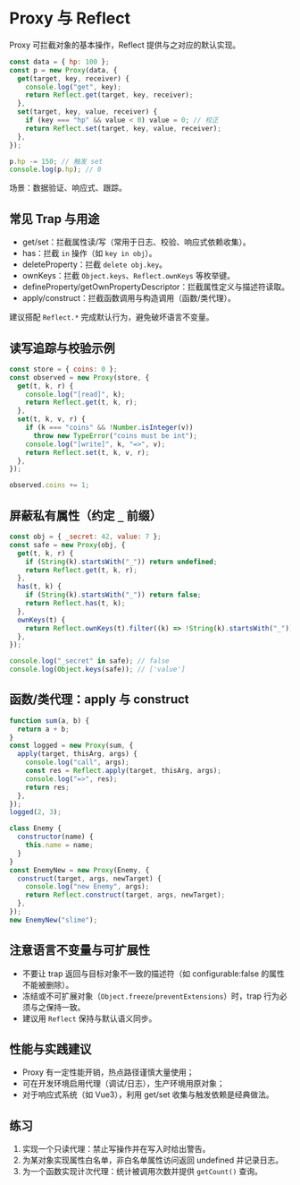 # Proxy 与 Reflect

Proxy 可拦截对象的基本操作，Reflect 提供与之对应的默认实现。

```javascript
const data = { hp: 100 };
const p = new Proxy(data, {
  get(target, key, receiver) {
    console.log("get", key);
    return Reflect.get(target, key, receiver);
  },
  set(target, key, value, receiver) {
    if (key === "hp" && value < 0) value = 0; // 校正
    return Reflect.set(target, key, value, receiver);
  },
});

p.hp -= 150; // 触发 set
console.log(p.hp); // 0
```

场景：数据验证、响应式、跟踪。

## 常见 Trap 与用途

- get/set：拦截属性读/写（常用于日志、校验、响应式依赖收集）。
- has：拦截 `in` 操作（如 `key in obj`）。
- deleteProperty：拦截 `delete obj.key`。
- ownKeys：拦截 `Object.keys`、`Reflect.ownKeys` 等枚举键。
- defineProperty/getOwnPropertyDescriptor：拦截属性定义与描述符读取。
- apply/construct：拦截函数调用与构造调用（函数/类代理）。

建议搭配 `Reflect.*` 完成默认行为，避免破坏语言不变量。

## 读写追踪与校验示例

```javascript
const store = { coins: 0 };
const observed = new Proxy(store, {
  get(t, k, r) {
    console.log("[read]", k);
    return Reflect.get(t, k, r);
  },
  set(t, k, v, r) {
    if (k === "coins" && !Number.isInteger(v))
      throw new TypeError("coins must be int");
    console.log("[write]", k, "=>", v);
    return Reflect.set(t, k, v, r);
  },
});

observed.coins += 1;
```

## 屏蔽私有属性（约定 `_` 前缀）

```javascript
const obj = { _secret: 42, value: 7 };
const safe = new Proxy(obj, {
  get(t, k, r) {
    if (String(k).startsWith("_")) return undefined;
    return Reflect.get(t, k, r);
  },
  has(t, k) {
    if (String(k).startsWith("_")) return false;
    return Reflect.has(t, k);
  },
  ownKeys(t) {
    return Reflect.ownKeys(t).filter((k) => !String(k).startsWith("_"));
  },
});

console.log("_secret" in safe); // false
console.log(Object.keys(safe)); // ['value']
```

## 函数/类代理：apply 与 construct

```javascript
function sum(a, b) {
  return a + b;
}
const logged = new Proxy(sum, {
  apply(target, thisArg, args) {
    console.log("call", args);
    const res = Reflect.apply(target, thisArg, args);
    console.log("=>", res);
    return res;
  },
});
logged(2, 3);

class Enemy {
  constructor(name) {
    this.name = name;
  }
}
const EnemyNew = new Proxy(Enemy, {
  construct(target, args, newTarget) {
    console.log("new Enemy", args);
    return Reflect.construct(target, args, newTarget);
  },
});
new EnemyNew("slime");
```

## 注意语言不变量与可扩展性

- 不要让 trap 返回与目标对象不一致的描述符（如 configurable:false 的属性不能被删除）。
- 冻结或不可扩展对象（`Object.freeze`/`preventExtensions`）时，trap 行为必须与之保持一致。
- 建议用 `Reflect` 保持与默认语义同步。

## 性能与实践建议

- Proxy 有一定性能开销，热点路径谨慎大量使用；
- 可在开发环境启用代理（调试/日志），生产环境用原对象；
- 对于响应式系统（如 Vue3），利用 get/set 收集与触发依赖是经典做法。

## 练习

1. 实现一个只读代理：禁止写操作并在写入时给出警告。
2. 为某对象实现属性白名单，非白名单属性访问返回 undefined 并记录日志。
3. 为一个函数实现计次代理：统计被调用次数并提供 `getCount()` 查询。
